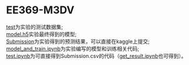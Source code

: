 # EE369-M3DV 
[test](./test)为实验的测试数据集;     
[model.h5](./model.h5)实验最终得到的模型;    
[Submission](./Submission)为实验得到的预测结果，可以直接在kaggle上提交;    
[model_and_train.ipynb](model_and_train)为实验编写的模型和训练相关代码;  
[test.ipynb](./test.ipynb)为可直接得到Submission.csv的代码（[get_result.ipynb](./get_result)也可得到）。
